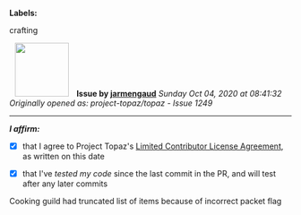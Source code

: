 **Labels:**

crafting



<a href="https://github.com/jarmengaud"><img src="https://avatars3.githubusercontent.com/u/52013132?v=4" width="96" height="96" hspace="10"></img></a> **Issue by [jarmengaud](https://github.com/jarmengaud)**
_Sunday Oct 04, 2020 at 08:41:32_
_Originally opened as: project-topaz/topaz - Issue 1249_

----

<!-- place 'x' mark between square [] brackets to affirm: -->
**_I affirm:_**
- [x] that I agree to Project Topaz's [Limited Contributor License Agreement](http://project-topaz.com/blob/release/CONTRIBUTOR_AGREEMENT.md), as written on this date
- [x] that I've _tested my code_ since the last commit in the PR, and will test after any later commits

Cooking guild had truncated list of items because of incorrect packet flag

